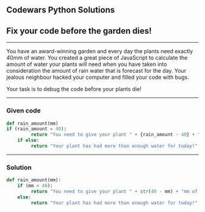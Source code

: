 
Codewars Python Solutions
---
## Fix your code before the garden dies! <br>
---
You have an award-winning garden and every day the plants need exactly 40mm of water. You created a great piece of JavaScript to calculate the amount of water your plants will need when you have taken into consideration the amount of rain water that is forecast for the day. Your jealous neighbour hacked your computer and filled your code with bugs.

Your task is to debug the code before your plants die!

---
### Given code
```python
def rain_amount(mm)
if (rain_amount = 40):
         return "You need to give your plant " + {rain_amount - 40} + " mm of water"
    if else:
         return "Your plant has had more than enough water for today!"
```
---
### Solution
```python
def rain_amount(mm):
    if (mm < 40):
         return "You need to give your plant " + str(40 - mm) + "mm of water"
    else:
         return "Your plant has had more than enough water for today!"
```
